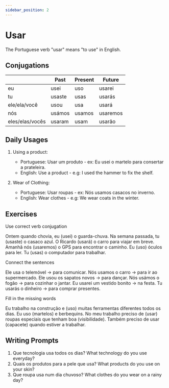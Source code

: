 ```yaml
---
sidebar_position: 2
---
```


# Usar

The Portuguese verb "usar" means "to use" in English.

## Conjugations

|                 | Past   | Present | Future   |
| --------------- | ------ | ------- | -------- |
| eu              | usei   | uso     | usarei   |
| tu              | usaste | usas    | usarás   |
| ele/ela/você    | usou   | usa     | usará    |
| nós             | usámos | usamos  | usaremos |
| eles/elas/vocês | usaram | usam    | usarão   |

## Daily Usages

1. Using a product:

   - Portuguese: Usar um produto - ex: Eu usei o martelo para consertar a prateleira.
   - English: Use a product - e.g: I used the hammer to fix the shelf.

2. Wear of Clothing:

   - Portuguese: Usar roupas - ex: Nós usamos casacos no inverno.
   - English: Wear clothes - e.g: We wear coats in the winter.

## Exercises

Use correct verb conjugation

Ontem quando chovia, eu (usei) o guarda-chuva.
Na semana passada, tu (usaste) o casaco azul.
O Ricardo (usará) o carro para viajar em breve.
Amanhã nós (usaremos) o GPS para encontrar o caminho.
Eu (uso) óculos para ler.
Tu (usas) o computador para trabalhar.

Connect the sentences

Ele usa o telemóvel -> para comunicar.
Nós usamos o carro -> para ir ao supermercado.
Ele usou os sapatos novos -> para dançar.
Nós usámos o fogão -> para cozinhar o jantar.
Eu usarei um vestido bonito -> na festa.
Tu usarás o dinheiro -> para comprar presentes.

Fill in the missing words

Eu trabalho na construção e (uso) muitas ferramentas diferentes todos os dias. Eu uso (martelos) e berbequins. No meu trabalho preciso de (usar) roupas especiais que tenham boa (visibilidade). Também preciso de usar (capacete) quando estiver a trabalhar.

## Writing Prompts

1. Que tecnologia usa todos os dias? What technology do you use everyday?
2. Quais os produtos para a pele que usa? What products do you use on your skin?
3. Que roupa usa num dia chuvoso? What clothes do you wear on a rainy day?
